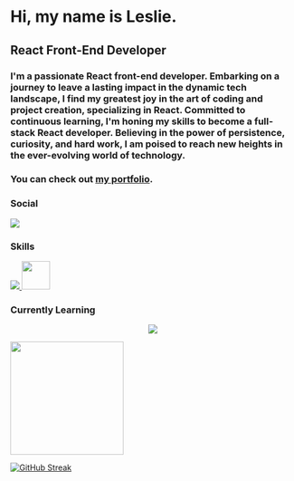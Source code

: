 <h1>Hi, my name is Leslie.</h1>

<h2>React Front-End Developer</h2>

<h3>I'm a passionate React front-end developer. Embarking on a journey to leave a lasting impact in the dynamic tech landscape, I find my greatest joy in the art of coding and project creation, specializing in React. Committed to continuous learning, I'm honing my skills to become a full-stack React developer. Believing in the power of persistence, curiosity, and hard work, I am poised to reach new heights in the ever-evolving world of technology.</h3>

<h3>You can check out <a href="https://leslie-lopez.netlify.app/">my portfolio</a>.</h3>

### Social

<a href="https://www.linkedin.com/in/leslie-lopez-anaya-1315lcla2125/">
<img src="https://skillicons.dev/icons?i=linkedin" />
</a>

### Skills

  <a href="https://skillicons.dev">
    <img src="https://skillicons.dev/icons?i=js,react,css,tailwind,bootstrap,sass,firebase,git,vscode,ai,ps" />
    <img width="50px" height="50px" src="https://uxwing.com/wp-content/themes/uxwing/download/brands-and-social-media/indesign-icon.png" />
  </a>

### Currently Learning

<p align="center">
  <a href="https://skillicons.dev">
    <img src="https://skillicons.dev/icons?i=express,mongodb,nodejs,postgres,redux,threejs,ts," />
  </a>
</p>

<p>
  <img height=200 align="center" src="https://github-readme-stats.vercel.app/api/top-langs?username=LeslieLopez25&theme=holi&layout=compact&langs_count=8&card_width=320" />
</p>

[![GitHub Streak](https://streak-stats.demolab.com/?user=LeslieLopez25&theme=holi-theme)](https://git.io/streak-stats)

<!---
LeslieLopez25/LeslieLopez25 is a ✨ special ✨ repository because its `README.md` (this file) appears on your GitHub profile.
You can click the Preview link to take a look at your changes.
--->

